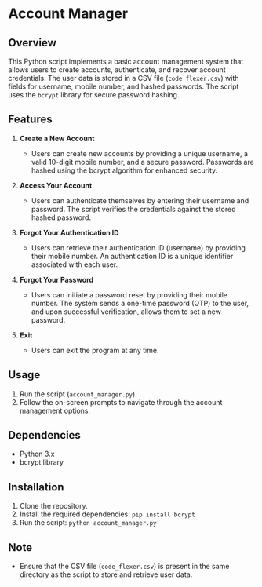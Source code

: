 # Account Manager

## Overview
This Python script implements a basic account management system that allows users to create accounts, authenticate, and recover account credentials. The user data is stored in a CSV file (`code_flexer.csv`) with fields for username, mobile number, and hashed passwords. The script uses the `bcrypt` library for secure password hashing.

## Features
1. **Create a New Account**
   - Users can create new accounts by providing a unique username, a valid 10-digit mobile number, and a secure password. Passwords are hashed using the bcrypt algorithm for enhanced security.

2. **Access Your Account**
   - Users can authenticate themselves by entering their username and password. The script verifies the credentials against the stored hashed password.

3. **Forgot Your Authentication ID**
   - Users can retrieve their authentication ID (username) by providing their mobile number. An authentication ID is a unique identifier associated with each user.

4. **Forgot Your Password**
   - Users can initiate a password reset by providing their mobile number. The system sends a one-time password (OTP) to the user, and upon successful verification, allows them to set a new password.

5. **Exit**
   - Users can exit the program at any time.

## Usage
1. Run the script (`account_manager.py`).
2. Follow the on-screen prompts to navigate through the account management options.

## Dependencies
- Python 3.x
- bcrypt library

## Installation
1. Clone the repository.
2. Install the required dependencies: `pip install bcrypt`
3. Run the script: `python account_manager.py`

## Note
- Ensure that the CSV file (`code_flexer.csv`) is present in the same directory as the script to store and retrieve user data.

